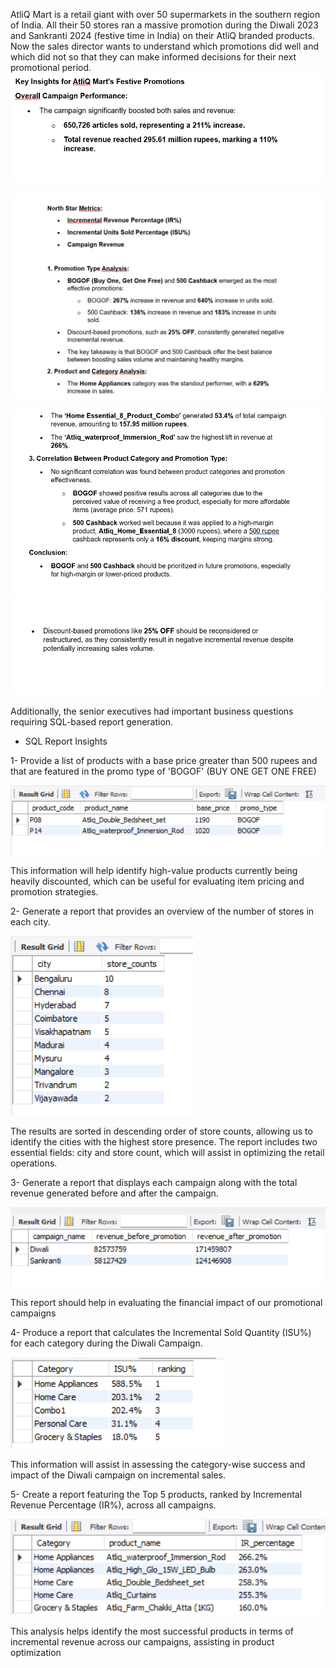 AtliQ Mart is a retail giant with over 50 supermarkets in the southern region of India. All their 50 stores ran a massive promotion during the Diwali 2023 and Sankranti 2024 (festive time in India) on their AtliQ branded products. Now the sales director wants to understand which promotions did well and which did not so that they can make informed decisions for their next promotional period.
![KI](Read_me_images/KI_SS1.png)

![KI](Read_me_images/KI_SS2.png)

![KI](Read_me_images/KI_SS3.png)
![KI](Read_me_images/KI_SS4.png)

Additionally, the senior executives had important business questions requiring SQL-based report generation.

- SQL Report Insights 

1-	Provide a list of products with a base price greater than 500 rupees and that are featured in the promo type of 'BOGOF' (BUY ONE GET ONE FREE)

![sql_request-1](Read_me_images/sql_request-1.png)

This information will help identify high-value products currently being heavily discounted, which can be useful for evaluating item pricing and promotion strategies.

2-	Generate a report that provides an overview of the number of stores in each city.

![sql_request-2](Read_me_images/sql_request-2.png)

The results are sorted in descending order of store counts, allowing us to identify the cities with the highest store presence. The report includes two essential fields: city and store count, which will assist in optimizing the retail operations.

3-	Generate a report that displays each campaign along with the total revenue generated before and after the campaign.

![sql_request-3](Read_me_images/sql_request-3.png)
 
This report should help in evaluating the financial impact of our promotional campaigns

4-	 Produce a report that calculates the Incremental Sold Quantity (ISU%)  for each category during the Diwali Campaign.

![sql_request-4](Read_me_images/sql_request-4.png)

This information will assist in assessing the category-wise success and impact of the Diwali campaign on incremental sales.

5-	Create a report featuring the Top 5 products, ranked by Incremental Revenue Percentage (IR%), across all campaigns.

![sql_request-5](Read_me_images/sql_request-5.png)

This analysis helps identify the most successful products in terms of incremental revenue across our campaigns, assisting in product optimization
